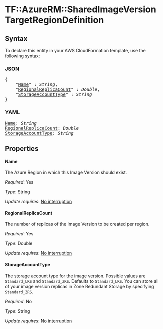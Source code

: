 # TF::AzureRM::SharedImageVersion TargetRegionDefinition

## Syntax

To declare this entity in your AWS CloudFormation template, use the following syntax:

### JSON

<pre>
{
    "<a href="#name" title="Name">Name</a>" : <i>String</i>,
    "<a href="#regionalreplicacount" title="RegionalReplicaCount">RegionalReplicaCount</a>" : <i>Double</i>,
    "<a href="#storageaccounttype" title="StorageAccountType">StorageAccountType</a>" : <i>String</i>
}
</pre>

### YAML

<pre>
<a href="#name" title="Name">Name</a>: <i>String</i>
<a href="#regionalreplicacount" title="RegionalReplicaCount">RegionalReplicaCount</a>: <i>Double</i>
<a href="#storageaccounttype" title="StorageAccountType">StorageAccountType</a>: <i>String</i>
</pre>

## Properties

#### Name

The Azure Region in which this Image Version should exist.

_Required_: Yes

_Type_: String

_Update requires_: [No interruption](https://docs.aws.amazon.com/AWSCloudFormation/latest/UserGuide/using-cfn-updating-stacks-update-behaviors.html#update-no-interrupt)

#### RegionalReplicaCount

The number of replicas of the Image Version to be created per region.

_Required_: Yes

_Type_: Double

_Update requires_: [No interruption](https://docs.aws.amazon.com/AWSCloudFormation/latest/UserGuide/using-cfn-updating-stacks-update-behaviors.html#update-no-interrupt)

#### StorageAccountType

The storage account type for the image version. Possible values are `Standard_LRS` and `Standard_ZRS`. Defaults to `Standard_LRS`. You can store all of your image version replicas in Zone Redundant Storage by specifying `Standard_ZRS`.

_Required_: No

_Type_: String

_Update requires_: [No interruption](https://docs.aws.amazon.com/AWSCloudFormation/latest/UserGuide/using-cfn-updating-stacks-update-behaviors.html#update-no-interrupt)

